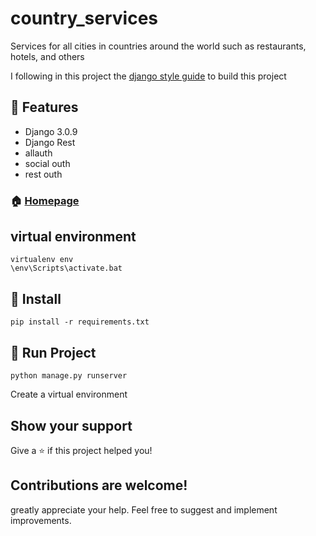 # country_services
Services for all cities in countries around the world such as restaurants, hotels, and others


I following in this project the <a class="reference external" href="https://github.com/HackSoftware/Django-Styleguide"> django style guide</a> to build this project


## :triangular_flag_on_post: Features

- Django 3.0.9
- Django Rest
- allauth
- social outh
- rest outh

### 🏠 [Homepage](https://github.com/jefftriplett/django-jobs)

## virtual environment
```shell
virtualenv env
\env\Scripts\activate.bat
```


## :wrench: Install

```shell
pip install -r requirements.txt
```

## :rocket: Run Project

```shell
python manage.py runserver
```

Create a virtual environment


## Show your support

Give a ⭐️ if this project helped you!



## Contributions are welcome!
greatly appreciate your help. Feel free to suggest and implement improvements.
